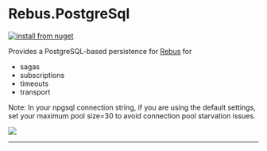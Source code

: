 # Rebus.PostgreSql

[![install from nuget](https://img.shields.io/nuget/v/Rebus.PostgreSql.svg?style=flat-square)](https://www.nuget.org/packages/Rebus.PostgreSql)

Provides a PostgreSQL-based persistence for [Rebus](https://github.com/rebus-org/Rebus) for

* sagas
* subscriptions
* timeouts
* transport

Note:  In your npgsql connection string, if you are using the default settings, set your maximum pool size=30 to avoid connection pool starvation issues.

![](https://raw.githubusercontent.com/rebus-org/Rebus/master/artwork/little_rebusbus2_copy-200x200.png)

---


